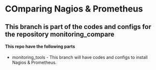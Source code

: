 # COmparing Nagios & Prometheus #

## This branch is part of the codes and configs for the repository monitoring_compare ## 

#### This repo have the following parts ####

- monitoring_tools - This branch will have codes and configs to install Nagios & Prometheus.

